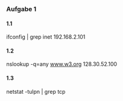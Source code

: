 ### Aufgabe 1
#### 1.1
ifconfig | grep inet
192.168.2.101
#### 1.2
nslookup -q=any www.w3.org
128.30.52.100
#### 1.3
netstat -tulpn | grep tcp